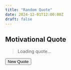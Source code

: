 ```yaml
---
title: "Random Quote"
date: 2024-12-01T12:00:00Z
draft: false
---
```


## Motivational Quote

<blockquote id="quote">Loading quote...</blockquote>
<cite id="author"></cite>
<button onclick="generateQuote()">New Quote</button>
<link rel="stylesheet" href="./css/custom.css">
<script>
  const quotes = [
    {
      text: "Believe you can and you're halfway there.",
      author: "Theodore Roosevelt"
    },
    {
      text: "Your time is limited, so don't waste it living someone else's life.",
      author: "Steve Jobs"
    },
    {
      text: "The only way to do great work is to love what you do.",
      author: "Steve Jobs"
    },
    {
      text: "If you can dream it, you can achieve it.",
      author: "Zig Ziglar"
    },
    {
      text: "The future belongs to those who believe in the beauty of their dreams.",
      author: "Eleanor Roosevelt"
    }
  ];

  function generateQuote() {
    const randomIndex = Math.floor(Math.random() * quotes.length);
    const quote = quotes[randomIndex];
    document.getElementById('quote').innerText = `"${quote.text}"`;
    document.getElementById('author').innerText = `— ${quote.author}`;
  }

  // Generate a quote when the page loads
  window.onload = generateQuote;
</script>
